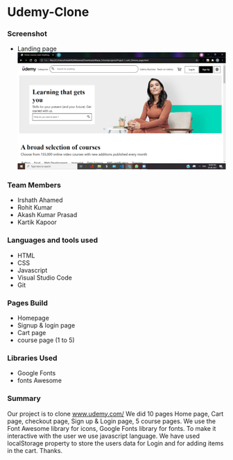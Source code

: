 # Udemy-Clone
### Screenshot
 * Landing page
   ![image](https://github.com/KapoorKartik/Udemy-Clone/blob/main/Screenshot/Screenshot%20(557).png?raw=true)
### Team Members
* Irshath Ahamed
* Rohit Kumar
* Akash Kumar Prasad
* Kartik Kapoor

### Languages and tools used
* HTML
* CSS
* Javascript
* Visual Studio Code
* Git

### Pages Build
* Homepage
* Signup & login page
* Cart page
* course page (1 to 5)

### Libraries Used
* Google Fonts
* fonts Awesome

### Summary
 Our project is to clone www.udemy.com/ We did 10 pages Home page, Cart page, checkout page, Sign up & Login page, 5 course pages. We use the Font Awesome library for icons, Google Fonts library for fonts. To make it interactive with the user we use javascript language. We have used localStorage property to store the users data for Login and for adding items in the cart. Thanks.
